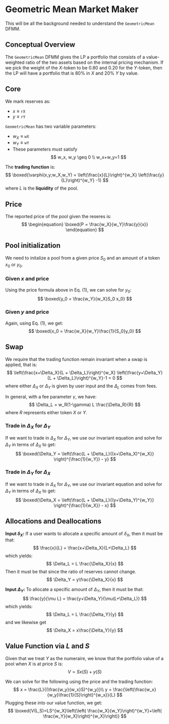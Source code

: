 # Geometric Mean Market Maker
This will be all the background needed to understand the `GeometricMean` DFMM.

## Conceptual Overview
The `GeometricMean` DFMM gives the LP a portfolio that consists of a value-weighted ratio of the two assets based on the internal pricing mechanism.
If we pick the weight of the $X$-token to be $0.80$ and $0.20$ for the $Y$-token, then the LP will have a portfolio that is 80% in $X$ and 20% $Y$ by value.

## Core
We mark reserves as:
- $x \equiv \mathtt{rX}$
- $y \equiv \mathtt{rY}$

`GeometricMean` has two variable parameters:
- $w_X \equiv \mathtt{wX}$ 
- $w_Y \equiv \mathtt{wY}$ 
- These parameters must satisfy 
$$
w_x, w_y \geq 0 \\
w_x+w_y=1 
$$

The **trading function** is:
$$
\boxed{\varphi(x,y;w_X,w_Y) = \left(\frac{x}{L}\right)^{w_X} \left(\frac{y}{L}\right)^{w_Y} -1}
$$
where $L$ is the **liquidity** of the pool. 

## Price
The reported price of the pool given the reseres is:
$$
\begin{equation}
\boxed{P = \frac{w_X}{w_Y}\frac{y}{x}}
\end{equation}
$$

## Pool initialization
We need to initalize a pool from a given price $S_0$ and an amount of a token $x_0$ or $y_0$. 


### Given $x$ and price
Using the price formula above in Eq. (1), we can solve for $y_0$: 
$$
\boxed{y_0 = \frac{w_Y}{w_X}S_0 x_0}
$$

### Given $y$ and price
Again, using Eq. (1), we get:
$$
\boxed{x_0 = \frac{w_X}{w_Y}\frac{1}{S_0}y_0}
$$

## Swap 
We require that the trading function remain invariant when a swap is applied, that is:
$$
\left(\frac{x+\Delta_X}{L + \Delta_L}\right)^{w_X} \left(\frac{y+\Delta_Y}{L + \Delta_L}\right)^{w_Y}-1 = 0
$$
where either $\Delta_X$ or $\Delta_Y$ is given by user input and the $\Delta_L$ comes from fees.

In general, with a fee parameter $\gamma$, we have:
$$
\Delta_L = w_R(1-\gamma) L \frac{\Delta_R}{R}
$$
where $R$ represents either token $X$ or $Y$.

### Trade in $\Delta_X$ for $\Delta_Y$
If we want to trade in $\Delta_X$ for $\Delta_Y$, 
we use our invariant equation and solve for $\Delta_Y$ in terms of $\Delta_X$ to get:
$$
\boxed{\Delta_Y = \left(\frac{L + \Delta_L}{(x+\Delta_X)^{w_X}} \right)^{\frac{1}{w_Y}} - y}
$$

### Trade in $\Delta_Y$ for $\Delta_X$
If we want to trade in $\Delta_X$ for $\Delta_Y$, 
we use our invariant equation and solve for $\Delta_Y$ in terms of $\Delta_X$ to get:
$$
\boxed{\Delta_X = \left(\frac{L + \Delta_L}{(y+\Delta_Y)^{w_Y}} \right)^{\frac{1}{w_X}} - x}
$$


## Allocations and Deallocations
**Input $\delta_X$:** If a user wants to allocate a specific amount of $\delta_X$, then it must be that:
$$
\frac{x}{L} = \frac{x+\Delta_X}{L+\Delta_L}
$$
which yields:
$$
\Delta_L = L \frac{\Delta_X}{x}
$$
Then it must be that since the ratio of reserves cannot change.
$$
\Delta_Y = y\frac{\Delta_X}{x} 
$$

**Input $\Delta_Y$:** To allocate a specific amount of $\Delta_Y$, then it must be that:
$$
\frac{y}{\mu L} = \frac{y+\Delta_Y}{\mu(L+\Delta_L)}
$$
which yields:
$$
\Delta_L = L \frac{\Delta_Y}{y}
$$
and we likewise get
$$
\Delta_X = x\frac{\Delta_Y}{y}
$$


## Value Function via $L$ and $S$
Given that we treat $Y$ as the numeraire, we know that the portfolio value of a pool when $X$ is at price $S$ is:
$$
V = Sx(S) + y(S)
$$

We can solve for the following using the price and the trading function:
$$
x = \frac{L}{(\frac{w_y}{w_x}S)^{w_y}}\\
y = \frac{\left(\frac{w_x}{w_y}\frac{1}{S}\right)^{w_x}}{L}
$$
Plugging these into our value function, we get:
$$
\boxed{V(L,S)=LS^{w_X}\left(\left( \frac{w_X}{w_Y}\right)^{w_Y}+\left( \frac{w_Y}{w_X}\right)^{w_X}\right)}
$$

